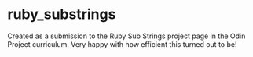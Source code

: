 # ruby_substrings
Created as a submission to the Ruby Sub Strings project page in the Odin Project curriculum.
Very happy with how efficient this turned out to be!
